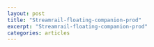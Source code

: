 ```yaml
---
layout: post
title: "Streamrail-floating-companion-prod"
excerpt: "Streamrail-floating-companion-prod"
categories: articles
---
```

<div class="apester-media" data-media-id="5ed520602d8bda0e92d996b9" height="350"></div><script async src="https://static.apester.com/js/sdk/latest/apester-sdk.js"></script>
